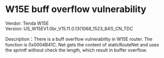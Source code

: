 # W15E buff overflow vulnerability
Vendor: Tenda W15E   
Version: US_W15EV1.0br_V15.11.0.13(1068_1523_841)_CN_TDC

Description：There is a buff overflow vulnerability in W15E router. The function is 0x0004B41C. Net gets the content of staticRouteNet and uses the sprintf without check the length, which result in buffer overflow.
